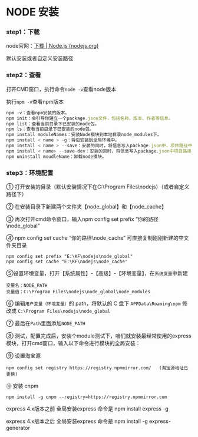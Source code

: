 # NODE 安装

### step1：下载

node官网：[下载 | Node.js (nodejs.org)](https://nodejs.org/zh-cn/download/)

默认安装或者自定义安装路径     

### step2：查看

打开CMD窗口，执行命令`node -v`查看node版本

执行`npm -v`查看npm版本

```js
npm -v：查看npm安装的版本。
npm init：会引导你建立一个package.json文件，包括名称、版本、作者等信息。
npm list：查看当前目录下已安装的node包。
npm ls：查看当前目录下已安装的node包。
npm install moduleNames：安装Node模块到本地目录node_modules下。
npm install < name > -g：将包安装到全局环境中。
npm install < name > --save：安装的同时，将信息写入package.json中，项目路径中若是有package.json文件时，直接使用npm install方法就能够根据dependencies配置安装全部的依赖包，这样代码提交到git时，就不用提交node_modules这个文件夹了。
npm install < name> --save-dev：安装的同时，将信息写入package.json中项目路径中若是有package.json文件时，直接使用npm install方法就能够根据devDependencies配置安装全部的依赖包，这样代码提交到git时，就不用提交node_modules这个文件夹了。
npm uninstall moudleName：卸载node模块。
```

### step3：环境配置

① 打开安装的目录（默认安装情况下在C:\Program Files\nodejs）（或者自定义路径下）

② 在安装目录下新建两个文件夹【node_global】和【node_cache】

③ 再次打开cmd命令窗口，输入npm config set prefix “你的路径\node_global”

④ npm config set cache “你的路径\node_cache” 可直接复制刚刚新建的空文件夹目录

```
npm config set prefix "E:\KF\nodejs\node_global"
npm config set cache "E:\KF\nodejs\node_cache"
```

⑤设置环境变量，打开【系统属性】-【高级】-【环境变量】，在`系统变量`中新建

```
变量名：NODE_PATH
变量值：C:\Program Files\nodejs\node_global\node_modules
```

⑥ 编辑`用户变量（环境变量）`的 path，将默认的 C 盘下 `APPData\Roaming\npm` 修改成 `C:\Program Files\nodejs\node_global`

⑦ 最后在`Path`里面添加`NODE_PATH`

⑧ 测试，配置完成后，安装个module测试下，咱们就安装最经常使用的express模块，打开cmd窗口，输入以下命令进行模块的全局安装：

⑨ 设置淘宝源

```
npm config set registry https://registry.npmmirror.com/   (淘宝源地址已更换)
```

⑩ 安装 cnpm

```
npm install -g cnpm --registry=https://registry.npmmirror.com
```

express 4.x版本之前  全局安装express 命令是 npm install express -g 

express 4.x版本之后 全局安装express 命令是 npm install -g express-generator














